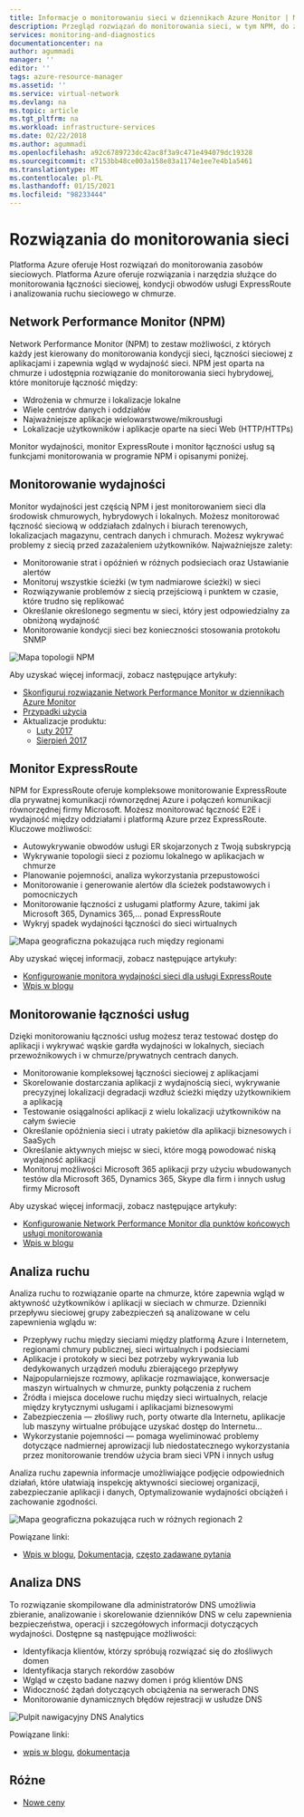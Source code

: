 ```yaml
---
title: Informacje o monitorowaniu sieci w dziennikach Azure Monitor | Microsoft Docs
description: Przegląd rozwiązań do monitorowania sieci, w tym NPM, do zarządzania sieciami w środowiskach w chmurze, lokalnych i hybrydowych.
services: monitoring-and-diagnostics
documentationcenter: na
author: agummadi
manager: ''
editor: ''
tags: azure-resource-manager
ms.assetid: ''
ms.service: virtual-network
ms.devlang: na
ms.topic: article
ms.tgt_pltfrm: na
ms.workload: infrastructure-services
ms.date: 02/22/2018
ms.author: agummadi
ms.openlocfilehash: a92c6789723dc42ac8f3a9c471e494079dc19328
ms.sourcegitcommit: c7153bb48ce003a158e83a1174e1ee7e4b1a5461
ms.translationtype: MT
ms.contentlocale: pl-PL
ms.lasthandoff: 01/15/2021
ms.locfileid: "98233444"
---
```

# <a name="network-monitoring-solutions"></a>Rozwiązania do monitorowania sieci 

Platforma Azure oferuje Host rozwiązań do monitorowania zasobów sieciowych. Platforma Azure oferuje rozwiązania i narzędzia służące do monitorowania łączności sieciowej, kondycji obwodów usługi ExpressRoute i analizowania ruchu sieciowego w chmurze.

## <a name="network-performance-monitor-npm"></a>Network Performance Monitor (NPM)

Network Performance Monitor (NPM) to zestaw możliwości, z których każdy jest kierowany do monitorowania kondycji sieci, łączności sieciowej z aplikacjami i zapewnia wgląd w wydajność sieci. NPM jest oparta na chmurze i udostępnia rozwiązanie do monitorowania sieci hybrydowej, które monitoruje łączność między:
 
* Wdrożenia w chmurze i lokalizacje lokalne
* Wiele centrów danych i oddziałów
* Najważniejsze aplikacje wielowarstwowe/mikrousługi
* Lokalizacje użytkowników i aplikacje oparte na sieci Web (HTTP/HTTPs) 

Monitor wydajności, monitor ExpressRoute i monitor łączności usług są funkcjami monitorowania w programie NPM i opisanymi poniżej.

## <a name="performance-monitor"></a>Monitorowanie wydajności

Monitor wydajności jest częścią NPM i jest monitorowaniem sieci dla środowisk chmurowych, hybrydowych i lokalnych. Możesz monitorować łączność sieciową w oddziałach zdalnych i biurach terenowych, lokalizacjach magazynu, centrach danych i chmurach. Możesz wykrywać problemy z siecią przed zazażaleniem użytkowników. Najważniejsze zalety:

* Monitorowanie strat i opóźnień w różnych podsieciach oraz Ustawianie alertów
* Monitoruj wszystkie ścieżki (w tym nadmiarowe ścieżki) w sieci
* Rozwiązywanie problemów z siecią przejściową i punktem w czasie, które trudno się replikować
* Określanie określonego segmentu w sieci, który jest odpowiedzialny za obniżoną wydajność
* Monitorowanie kondycji sieci bez konieczności stosowania protokołu SNMP

![Mapa topologii NPM](./media/network-monitoring-overview/npm-topology-map.png) 

Aby uzyskać więcej informacji, zobacz następujące artykuły:

* [Skonfiguruj rozwiązanie Network Performance Monitor w dziennikach Azure Monitor](../azure-monitor/insights/network-performance-monitor.md) 
* [Przypadki użycia](/archive/blogs/msoms/monitor-on-premises-cloud-iaas-and-hybrid-networks-using-oms-network-performance-monitor)
* Aktualizacje produktu:
  * [Luty 2017](/archive/blogs/msoms/oms-network-performance-monitor-is-now-generally-available)
  * [Sierpień 2017](/archive/blogs/msoms/improvements-to-oms-network-performance-monitor)

## <a name="expressroute-monitor"></a>Monitor ExpressRoute

NPM for ExpressRoute oferuje kompleksowe monitorowanie ExpressRoute dla prywatnej komunikacji równorzędnej Azure i połączeń komunikacji równorzędnej firmy Microsoft. Możesz monitorować łączność E2E i wydajność między oddziałami i platformą Azure przez ExpressRoute. Kluczowe możliwości:

* Autowykrywanie obwodów usługi ER skojarzonych z Twoją subskrypcją
* Wykrywanie topologii sieci z poziomu lokalnego w aplikacjach w chmurze
* Planowanie pojemności, analiza wykorzystania przepustowości
* Monitorowanie i generowanie alertów dla ścieżek podstawowych i pomocniczych
* Monitorowanie łączności z usługami platformy Azure, takimi jak Microsoft 365, Dynamics 365,... ponad ExpressRoute
* Wykryj spadek wydajności łączności do sieci wirtualnych

![Mapa geograficzna pokazująca ruch między regionami](./media/network-monitoring-overview/expressroute-topology-map.png) 

Aby uzyskać więcej informacji, zobacz następujące artykuły:

* [Konfigurowanie monitora wydajności sieci dla usługi ExpressRoute](../expressroute/how-to-npm.md)
* [Wpis w blogu](https://aka.ms/NPMExRmonitorGA)

## <a name="service-connectivity-monitor"></a>Monitorowanie łączności usług

Dzięki monitorowaniu łączności usług możesz teraz testować dostęp do aplikacji i wykrywać wąskie gardła wydajności w lokalnych, sieciach przewoźnikowych i w chmurze/prywatnych centrach danych.

* Monitorowanie kompleksowej łączności sieciowej z aplikacjami
* Skorelowanie dostarczania aplikacji z wydajnością sieci, wykrywanie precyzyjnej lokalizacji degradacji wzdłuż ścieżki między użytkownikiem a aplikacją
* Testowanie osiągalności aplikacji z wielu lokalizacji użytkowników na całym świecie
* Określanie opóźnienia sieci i utraty pakietów dla aplikacji biznesowych i SaaSych
* Określanie aktywnych miejsc w sieci, które mogą powodować niską wydajność aplikacji
* Monitoruj możliwości Microsoft 365 aplikacji przy użyciu wbudowanych testów dla Microsoft 365, Dynamics 365, Skype dla firm i innych usług firmy Microsoft

Aby uzyskać więcej informacji, zobacz następujące artykuły:

* [Konfigurowanie Network Performance Monitor dla punktów końcowych usługi monitorowania](../azure-monitor/insights/network-performance-monitor-service-connectivity.md#configuration)
* [Wpis w blogu](https://aka.ms/svcendptmonitor)

## <a name="traffic-analytics"></a>Analiza ruchu
Analiza ruchu to rozwiązanie oparte na chmurze, które zapewnia wgląd w aktywność użytkowników i aplikacji w sieciach w chmurze. Dzienniki przepływu sieciowej grupy zabezpieczeń są analizowane w celu zapewnienia wglądu w:

* Przepływy ruchu między sieciami między platformą Azure i Internetem, regionami chmury publicznej, sieci wirtualnych i podsieciami
* Aplikacje i protokoły w sieci bez potrzeby wykrywania lub dedykowanych urządzeń modułu zbierającego przepływy
* Najpopularniejsze rozmowy, aplikacje rozmawiające, konwersacje maszyn wirtualnych w chmurze, punkty połączenia z ruchem
* Źródła i miejsca docelowe ruchu między sieci wirtualnych, relacje między krytycznymi usługami i aplikacjami biznesowymi
* Zabezpieczenia — złośliwy ruch, porty otwarte dla Internetu, aplikacje lub maszyny wirtualne próbujące uzyskać dostęp do Internetu...
* Wykorzystanie pojemności — pomaga wyeliminować problemy dotyczące nadmiernej aprowizacji lub niedostatecznego wykorzystania przez monitorowanie trendów użycia bram sieci VPN i innych usług

Analiza ruchu zapewnia informacje umożliwiające podjęcie odpowiednich działań, które ułatwiają inspekcję aktywności sieciowej organizacji, zabezpieczanie aplikacji i danych, Optymalizowanie wydajności obciążeń i zachowanie zgodności.

![Mapa geograficzna pokazująca ruch w różnych regionach 2](../network-watcher/media/traffic-analytics/geo-map-view-showcasing-traffic-distribution-to-countries-and-continents.png) 

Powiązane linki:
* [Wpis w blogu](https://aka.ms/trafficanalytics), [Dokumentacja](../network-watcher/traffic-analytics.md), [często zadawane pytania](../network-watcher/traffic-analytics-faq.md)

## <a name="dns-analytics"></a>Analiza DNS
To rozwiązanie skompilowane dla administratorów DNS umożliwia zbieranie, analizowanie i skorelowanie dzienników DNS w celu zapewnienia bezpieczeństwa, operacji i szczegółowych informacji dotyczących wydajności.  Dostępne są następujące możliwości:

* Identyfikacja klientów, którzy spróbują rozwiązać się do złośliwych domen
* Identyfikacja starych rekordów zasobów
* Wgląd w często badane nazwy domen i próg klientów DNS
* Widoczność żądań dotyczących obciążenia na serwerach DNS
* Monitorowanie dynamicznych błędów rejestracji w usłudze DNS

![Pulpit nawigacyjny DNS Analytics](./media/network-monitoring-overview/dns-analytics-overview.png) 

Powiązane linki:
* [wpis w blogu](/archive/blogs/msoms/introducing-oms-dns-analytics), [dokumentacja](../azure-monitor/insights/dns-analytics.md)

## <a name="miscellaneous"></a>Różne

* [Nowe ceny](../azure-monitor/insights/network-performance-monitor-pricing-faq.md)